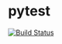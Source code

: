 # pytest
[![Build Status](https://travis-ci.org/oquechy/paradigms2016.svg?branch=master)](https://travis-ci.org/oquechy/paradigms2016)
